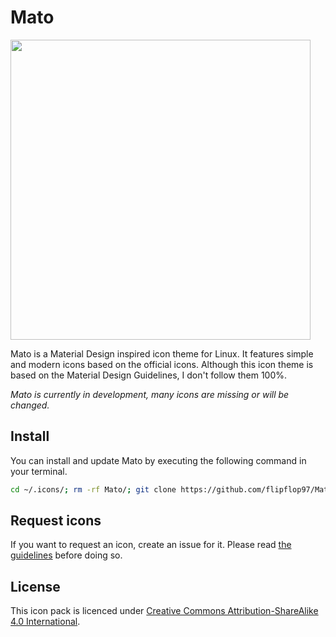 # Mato
<img src="https://raw.githubusercontent.com/flipflop97/Mato/master/previews/preview.png" width="480px">

Mato is a Material Design inspired icon theme for Linux. It features simple and modern icons based on the official icons. Although this icon theme is based on the Material Design Guidelines, I don't follow them 100%.

*Mato is currently in development, many icons are missing or will be changed.*

## Install
You can install and update Mato by executing the following command in your terminal.
```bash
cd ~/.icons/; rm -rf Mato/; git clone https://github.com/flipflop97/Mato.git;
```

## Request icons
If you want to request an icon, create an issue for it. Please read [the guidelines](CONTRIBUTING.md) before doing so.

## License
This icon pack is licenced under [Creative Commons Attribution-ShareAlike 4.0 International](https://tldrlegal.com/license/creative-commons-attribution-sharealike-4.0-international-(cc-by-sa-4.0)).
